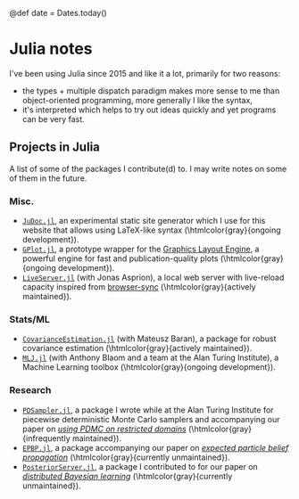 @def date = Dates.today()

# Julia notes

I've been using Julia since 2015 and like it a lot, primarily for two reasons:

* the types + multiple dispatch paradigm makes more sense to me than object-oriented programming, more generally I like the syntax,
* it's interpreted which helps to try out ideas quickly and yet programs can be very fast.

<!-- ## Using Julia

These are notes I keep on how to do stuff with Julia. -->

<!-- * [Creating a package in Julia](/pub/julia/dev-pkg.html): how to create a package from scratch using `Pkg`
* [Creating a package in Julia pt. 2](/pub/julia/dev-pkg2.html): how to synchronise your new package with GitHub, Travis etc. -->

## Projects in Julia

A list of some of the packages I contribute(d) to.
I may write notes on some of them in the future.

### Misc.

* [`JuDoc.jl`](https://github.com/tlienart/JuDoc.jl), an experimental static site generator which I use for this website that allows using LaTeX-like syntax (\htmlcolor{gray}{ongoing development}).
* [`GPlot.jl`](https://github.com/tlienart/GPlot.jl), a prototype wrapper for the [Graphics Layout Engine](glx.sourceforge.net/index.html), a powerful engine for fast and publication-quality plots (\htmlcolor{gray}{ongoing development}).
* [`LiveServer.jl`](http://github.com/asprionj/LiveServer.jl) (with Jonas Asprion), a local web server with live-reload capacity inspired from [browser-sync](https://www.browsersync.io/) (\htmlcolor{gray}{actively maintained}).

### Stats/ML

* [`CovarianceEstimation.jl`](https://github.com/mateuszbaran/CovarianceEstimation.jl) (with Mateusz Baran), a package for robust covariance estimation (\htmlcolor{gray}{actively maintained}).
* [`MLJ.jl`](https://github.com/alan-turing-institute/MLJ.jl) (with Anthony Blaom and a team at the Alan Turing Institute), a Machine Learning toolbox (\htmlcolor{gray}{ongoing development}).

### Research

* [`PDSampler.jl`](https://github.com/alan-turing-institute/PDSampler.jl), a package I wrote while at the Alan Turing Institute for piecewise deterministic Monte Carlo samplers and accompanying our paper on [_using PDMC on restricted domains_](https://arxiv.org/abs/1701.04244) (\htmlcolor{gray}{infrequently maintained}).
* [`EPBP.jl`](https://github.com/tlienart/EPBP.jl), a package accompanying our paper on [_expected particle belief propagation_](/assets/misc/pdf/epbp.pdf) (\htmlcolor{gray}{currently unmaintained}).
* [`PosteriorServer.jl`](https://github.com/BigBayes/PosteriorServer), a package I contributed to for our paper on [_distributed Bayesian learning_](http://www.jmlr.org/papers/volume18/16-478/16-478.pdf) (\htmlcolor{gray}{currently unmaintained}).
